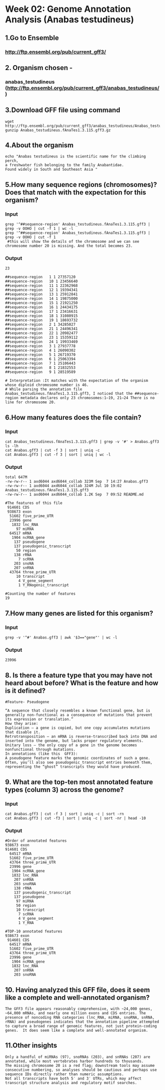 # Week 02: Genome Annotation Analysis (Anabas testudineus)

## 1.Go to Ensemble 
### http://ftp.ensembl.org/pub/current_gff3/

## 2. Organism chosen -
### anabas_testudineus (http://ftp.ensembl.org/pub/current_gff3/anabas_testudineus/)

## 3.Download GFF file using command
```
wget http://ftp.ensembl.org/pub/current_gff3/anabas_testudineus/Anabas_testudineus.fAnaTes1.3.115.gff3.gz
gunzip Anabas_testudineus.fAnaTes1.3.115.gff3.gz 
```
## 4.About the organism
```
echo "Anabas testudineus is the scientific name for the climbing perch,
a freshwater fish belonging to the family Anabantidae.
Found widely in South and Southeast Asia "
```
## 5.How many sequence regions (chromosomes)? Does that match with the expectation for this organism?  
### Input
```
grep '^##sequence-region' Anabas_testudineus.fAnaTes1.3.115.gff3 | grep -v OOHO | cut -f 1 | wc -l
grep '^##sequence-region' Anabas_testudineus.fAnaTes1.3.115.gff3 | grep -v OOHO | cut -f 1
 #this will show the details of the chromosome and we can see chromosome number 20 is missing. And the total becomes 23.
```
### Output
```
23

##sequence-region   1 1 27357120
##sequence-region   10 1 23456640
##sequence-region   11 1 22362968
##sequence-region   12 1 19394341
##sequence-region   13 1 25912841
##sequence-region   14 1 19875000
##sequence-region   15 1 21921250
##sequence-region   16 1 24434175
##sequence-region   17 1 23416631
##sequence-region   18 1 31080915
##sequence-region   19 1 18693732
##sequence-region   2 1 34285027
##sequence-region   21 1 24496341
##sequence-region   22 1 20982477
##sequence-region   23 1 15359112
##sequence-region   24 1 19933469
##sequence-region   3 1 27937778
##sequence-region   4 1 26090302
##sequence-region   5 1 26719370
##sequence-region   6 1 25063394
##sequence-region   7 1 25106443
##sequence-region   8 1 21832553
##sequence-region   9 1 28519589

# Interpretation :It matches with the expectation of the organism whose diploid chromosome number is 46. 
# While parsing the annotation file Anabas_testudineus.fAnaTes1.3.115.gff3, I noticed that the ##sequence-region metadata declares only 23 chromosomes:1–19, 21–24 There is no line for chromosome 20.
```
## 6.How many features does the file contain?
### Input
```
cat Anabas_testudineus.fAnaTes1.3.115.gff3 | grep -v '#' > Anabas.gff3
ls -lh
cat Anabas.gff3 | cut -f 3 | sort | uniq -c 
cat Anabas.gff3 | cut -f 3 | sort | uniq | wc -l
```
### Output 
```
total 647M
-rw-rw-r-- 1 axd6044 axd6044_collab 323M Sep  7 14:27 Anabas.gff3
-rw-rw-r-- 1 axd6044 axd6044_collab 324M Jul 10 19:02 Anabas_testudineus.fAnaTes1.3.115.gff3
-rw-rw-r-- 1 axd6044 axd6044_collab 1.2K Sep  7 09:52 README.md

#The features of this file
 914601 CDS 
 938673 exon
  51602 five_prime_UTR
  23996 gene
   1832 lnc_RNA
     97 miRNA
  64517 mRNA
   1904 ncRNA_gene
    137 pseudogene
    137 pseudogenic_transcript
     50 region
    138 rRNA
      7 scRNA
    203 snoNA
    207 snRNA
  43764 three_prime_UTR
     10 transcript
      4 V_gene_segment
      1 Y_RNogenic_transcript

#Counting the number of features
19

```
## 7.How many genes are listed for this organism?
### Input
```
grep -v '^#' Anabas.gff3 | awk '$3=="gene"' | wc -l
```
### Output 
```
23996
```
## 8. Is there a feature type that you may have not heard about before? What is the feature and how is it defined?  
```
#Feature- Pseudogene

“A sequence that closely resembles a known functional gene, but is generally non-functional as a consequence of mutations that prevent its expression or translation.”
How they arise:
Duplication — a gene is copied, but one copy accumulates mutations that disable it.
Retrotransposition — an mRNA is reverse-transcribed back into DNA and inserted into the genome, but lacks proper regulatory elements.
Unitary loss — the only copy of a gene in the genome becomes nonfunctional through mutations.
In annotations (like this  GFF3):
A pseudogene feature marks the genomic coordinates of such a gene. Often, you’ll also see pseudogenic_transcript entries beneath them, representing the “ghost” transcripts they would have produced.
```
## 9. What are the top-ten most annotated feature types (column 3) across the genome?
### Input
```
cat Anabas.gff3 | cut -f 3 | sort | uniq -c | sort -rn
cat Anabas.gff3 | cut -f3 | sort | uniq -c | sort -nr | head -10
```
### Output 
```
#Order of annotated features
938673 exon
914601 CDS
  64517 mRNA
  51602 five_prime_UTR
  43764 three_prime_UTR
  23996 gene
   1904 ncRNA_gene
   1832 lnc_RNA
    207 snRNA
    203 snoRNA
    138 rRNA
    137 pseudogenic_transcript
    137 pseudogene
     97 miRNA
     50 region
     10 transcript
      7 scRNA
      4 V_gene_segment
      1 Y_RNA

#TOP-10 annotated features
938673 exon
 914601 CDS
  64517 mRNA
  51602 five_prime_UTR
  43764 three_prime_UTR
  23996 gene
   1904 ncRNA_gene
   1832 lnc_RNA
    207 snRNA
    203 snoRNA
```
## 10. Having analyzed this GFF file, does it seem like a complete and well-annotated organism?
```
The GFF3 file appears reasonably comprehensive, with ~24,000 genes, ~64,000 mRNAs, and nearly one million exons and CDS entries. The presence of noncoding RNA categories (lnc_RNA, miRNA, snoRNA, snRNA, rRNA) and pseudogenes indicates that the annotation pipeline attempted to capture a broad range of genomic features, not just protein-coding genes.  It does seem like a complete and well-annotated organism. 
```

## 11.Other insights
```
Only a handful of miRNAs (97), snoRNAs (203), and snRNAs (207) are annotated, while most vertebrates harbor hundreds to thousands.
The missing chromosome 20 is a red flag; downstream tools may assume consecutive numbering, so analyses should be cautious and perhaps use sequence IDs directly rather than numeric assumptions.
Not all transcripts have both 5′ and 3′ UTRs, which may affect transcript structure analysis and regulatory motif searches.
```

